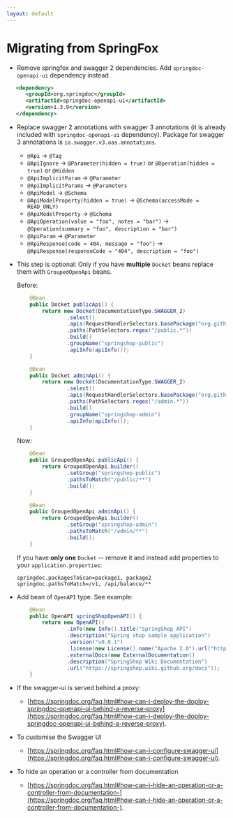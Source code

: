 ```yaml
---
layout: default
---
```


<h1> Migrating from SpringFox </h1> 

+ Remove springfox and swagger 2 dependencies. Add `springdoc-openapi-ui` dependency instead.

```xml
   <dependency>
      <groupId>org.springdoc</groupId>
      <artifactId>springdoc-openapi-ui</artifactId>
      <version>1.3.9</version>
   </dependency>
```
 
+ Replace swagger 2 annotations with swagger 3 annotations (it is already included with `springdoc-openapi-ui` dependency).
Package for swagger 3 annotations is `io.swagger.v3.oas.annotations`.

  - `@Api` -> `@Tag`
  - `@ApiIgnore` -> `@Parameter(hidden = true)` or `@Operation(hidden = true)` or `@Hidden`
  - `@ApiImplicitParam` -> `@Parameter`
  - `@ApiImplicitParams` -> `@Parameters`
  - `@ApiModel` -> `@Schema` 
  - `@ApiModelProperty(hidden = true)` -> `@Schema(accessMode = READ_ONLY)` 
  - `@ApiModelProperty` -> `@Schema` 
  - `@ApiOperation(value = "foo", notes = "bar")` -> `@Operation(summary = "foo", description = "bar")`
  - `@ApiParam` -> `@Parameter`
  - `@ApiResponse(code = 404, message = "foo")` -> `@ApiResponse(responseCode = "404", description = "foo")` 

+ This step is optional: Only if you have **multiple** `Docket` beans replace them with `GroupedOpenApi` beans.

  Before:
  ```java
      @Bean
      public Docket publicApi() {
          return new Docket(DocumentationType.SWAGGER_2)
                  .select()
                  .apis(RequestHandlerSelectors.basePackage("org.github.springshop.web.public"))
                  .paths(PathSelectors.regex("/public.*"))
                  .build()
                  .groupName("springshop-public")
                  .apiInfo(apiInfo());
      }
  
      @Bean
      public Docket adminApi() {
          return new Docket(DocumentationType.SWAGGER_2)
                  .select()
                  .apis(RequestHandlerSelectors.basePackage("org.github.springshop.web.admin"))
                  .paths(PathSelectors.regex("/admin.*"))
                  .build()
                  .groupName("springshop-admin")
                  .apiInfo(apiInfo());
      }
  ```
  Now:
  ```java
      @Bean
      public GroupedOpenApi publicApi() {
          return GroupedOpenApi.builder()
                  .setGroup("springshop-public")
                  .pathsToMatch("/public/**")
                  .build();
      }
  
      @Bean
      public GroupedOpenApi adminApi() {
          return GroupedOpenApi.builder()
                  .setGroup("springshop-admin")
                  .pathsToMatch("/admin/**")
                  .build();
      }
  ```
   If you have **only one** `Docket` -- remove it and instead add properties to your `application.properties`:
   ```properties
  springdoc.packagesToScan=package1, package2
  springdoc.pathsToMatch=/v1, /api/balance/**
  ```
+ Add bean of `OpenAPI` type. See example:
  ```java
      @Bean
      public OpenAPI springShopOpenAPI() {
          return new OpenAPI()
                  .info(new Info().title("SpringShop API")
                  .description("Spring shop sample application")
                  .version("v0.0.1")
                  .license(new License().name("Apache 2.0").url("http://springdoc.org")))
                  .externalDocs(new ExternalDocumentation()
                  .description("SpringShop Wiki Documentation")
                  .url("https://springshop.wiki.github.org/docs"));
      }
  ```
  
 + If the swagger-ui is served behind a proxy:
   * [https://springdoc.org/faq.html#how-can-i-deploy-the-doploy-springdoc-openapi-ui-behind-a-reverse-proxy](https://springdoc.org/faq.html#how-can-i-deploy-the-doploy-springdoc-openapi-ui-behind-a-reverse-proxy).

 + To customise the Swagger UI
   * [https://springdoc.org/faq.html#how-can-i-configure-swagger-ui](https://springdoc.org/faq.html#how-can-i-configure-swagger-ui).

 + To hide an operation or a controller from documentation
   * [https://springdoc.org/faq.html#how-can-i-hide-an-operation-or-a-controller-from-documentation-](https://springdoc.org/faq.html#how-can-i-hide-an-operation-or-a-controller-from-documentation-).

